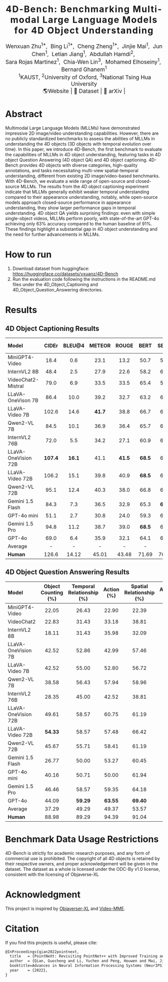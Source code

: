 <h1 align='center' style="text-align:center; font-weight:bold; font-size:2.0em;letter-spacing:2.0px;">
                4D-Bench: Benchmarking Multi-modal Large Language Models for 4D Object Understanding</h1>      
<p align='center' style="text-align:center;font-size:1.25em;">
    <a href="#" target="_blank" style="text-decoration: none;">Wenxuan Zhu</a><sup>1*</sup>,&nbsp;
    <a href="#" target="_blank" style="text-decoration: none;">Bing Li</a><sup>1*</sup>,&nbsp;
    <a href="#" target="_blank" style="text-decoration: none;">Cheng Zheng</a><sup>1*</sup>,&nbsp;
    <a href="#" target="_blank" style="text-decoration: none;">Jinjie Mai</a><sup>1</sup>,&nbsp;
    <a href="#"  target="_blank" style="text-decoration: none;">Jun Chen</a><sup>1</sup>,&nbsp;
    <a href="#" target="_blank" style="text-decoration: none;">Letian Jiang</a><sup>1</sup>,&nbsp;
    <a href="#" target="_blank" style="text-decoration: none;">Abdullah Hamdi</a><sup>2</sup>,&nbsp;<br/>
    <a href="#" target="_blank" style="text-decoration: none;">Sara Rojas Martinez</a><sup>1</sup>,&nbsp;
    <a href="#"  target="_blank" style="text-decoration: none;">Chia-Wen Lin</a><sup>3</sup>,&nbsp;
    <a href="#"  target="_blank" style="text-decoration: none;">Mohamed Elhoseiny</a><sup>1</sup>,&nbsp;
    <a href="#"  target="_blank" style="text-decoration: none;">Bernard Ghanem</a><sup>1</sup><br/>
&nbsp;<sup>1</sup>KAUST,&nbsp;<sup>2</sup>University of Oxford,&nbsp;<sup>3</sup>National Tsing Hua University<br/>
<a href="https://wenxuanzhu1103.github.io/4dbench.github.io/" title="Website" target="_blank" rel="nofollow" style="text-decoration: none;">🌎Website</a> |
<a href="https://huggingface.co/datasets/vxuanz/4D-Bench" title="Dataset" target="_blank" rel="nofollow" style="text-decoration: none;">🤗 Dataset</a> |
<a href="#" title="aXiv" target="_blank" rel="nofollow" style="text-decoration: none;">📄 arXiv</a> |
</p>


# Abstract
Multimodal Large Language Models (MLLMs) have demonstrated impressive 2D image/video understanding capabilities.
However, there are no publicly standardized benchmarks to assess the abilities of MLLMs in understanding the 4D objects (3D objects with temporal evolution over time).
In this paper, we introduce 4D-Bench, the first benchmark to evaluate the capabilities of MLLMs in 4D object understanding, featuring tasks in 4D object Question Answering (4D object QA) and 4D object captioning.
4D-Bench provides 4D objects with diverse categories, high-quality annotations, and tasks necessitating multi-view spatial-temporal understanding, different from existing 2D image/video-based benchmarks.
With 4D-Bench, we evaluate a wide range of open-source and closed-source MLLMs.
The results from the 4D object captioning experiment indicate that MLLMs generally exhibit weaker temporal understanding compared to their appearance understanding, notably, while open-source models approach closed-source performance in appearance understanding, they show larger performance gaps in temporal understanding.
4D object QA yields surprising findings: even with simple single-object videos, MLLMs perform poorly, with state-of-the-art GPT-4o achieving only 63\% accuracy compared to the human baseline of 91\%.
These findings highlight a substantial gap in 4D object understanding and the need for further advancements in MLLMs.
# How to run
1. Download dataset from huggingface: https://huggingface.co/datasets/vxuanz/4D-Bench
2. Run the evaluation code following the instructions in the README.md files under the 4D_Object_Captioning and 4D_Object_Question_Answering directories.

# Results

## 4D Object Captioning Results

| **Model** | **CIDEr** | **BLEU@4** | **METEOR** | **ROUGE** | **BERT** | **SBERT** | **GPT-Appearance** | **GPT-Action** | **GPT-Eval** |
|:----------|:---------:|:----------:|:----------:|:---------:|:--------:|:---------:|:------------------:|:--------------:|:------------:|
| MiniGPT4-Video | 18.4 | 0.6 | 23.1 | 13.2 | 50.7 | 51.2 | 1.737/5 | 1.351/5 | 1.544/5 |
| InternVL2 8B | 48.4 | 2.5 | 27.9 | 22.6 | 58.2 | 60.3 | 2.531/5 | 1.877/5 | 2.204/5 |
| VideoChat2-Mistral | 79.0 | 6.9 | 33.5 | 33.5 | 65.4 | 59.7 | 2.578/5 | 1.912/5 | 2.245/5 |
| LLaVA-OneVison 7B | 86.4 | 10.0 | 39.2 | 32.7 | 63.2 | 65.6 | 3.166/5 | 2.479/5 | 2.823/5 |
| LLaVA-Video 7B | 102.6 | 14.6 | **41.7** | 38.8 | 66.7 | 68.1 | 3.235/5 | 2.552/5 | 2.894/5 |
| Qwen2-VL 7B | 84.5 | 10.1 | 36.9 | 36.4 | 65.7 | 66.9 | 3.170/5 | 2.666/5 | 2.918/5 |
| InternVL2 76B | 72.0 | 5.5 | 34.2 | 27.1 | 60.9 | 65.3 | 3.099/5 | 2.637/5 | 2.868/5 |
| LLaVA-OneVision 72B | **107.4** | **16.1** | 41.1 | **41.5** | **68.5** | 68.0 | 3.180/5 | 2.268/5 | 2.724/5 |
| LLaVA-Video 72B | 106.2 | 15.1 | 39.8 | 40.9 | **68.5** | 68.1 | 3.138/5 | 2.471/5 | 2.804/5 |
| Qwen2-VL 72B | 95.1 | 12.4 | 40.3 | 38.0 | 66.8 | 67.5 | 3.324/5 | 2.791/5 | 3.057/5 |
| Gemini 1.5 Flash | 84.3 | 7.3 | 36.5 | 32.9 | 65.3 | **68.9** | 3.246/5 | 2.931/5 | 3.088/5 |
| GPT-4o mini | 51.1 | 2.7 | 30.8 | 24.0 | 59.3 | 63.5 | *3.311/5* | *3.131/5* | *3.221/5* |
| Gemini 1.5 Pro | 94.8 | 11.2 | 38.7 | 39.0 | **68.5** | 68.8 | 3.311/5 | 2.983/5 | 3.147/5 |
| GPT-4o | 69.0 | 6.4 | 35.9 | 32.1 | 64.1 | 66.4 | ***3.507/5*** | ***3.258/5*** | ***3.382/5*** |
| Average | - | - | - | - | - | - | 3.038/5 | 2.522/5 | 2.780/5 |
| **Human** | 126.6 | 14.12 | 45.01 | 43.48 | 71.69 | 76.30 | 3.772/5 | 3.879/5 | 3.826/5 |

<!-- *The Average row represents the mean performance of all tested MLLM models under each metric. The Human row represents the performance of human annotator under each metric. For each metric, we bold the best performing MLLM model. We highlight GPT metrics as they demonstrate better alignment with human preferences in evaluating caption quality, and our analysis also primarily focuses on models' performance across these metrics. GPT-4o's GPT metrics are marked in gray due to the potential self-evaluation bias when using GPT-based metrics to evaluate a GPT model. We provide human performance as a reference.* -->

## 4D Object Question Answering Results

| **Model** | **Object Counting (%)** | **Temporal Relationship (%)** | **Action (%)** | **Spatial Relationship (%)** | **Appearance (%)** | **Overall (%)** |
|:----------|:-----------------------:|:-----------------------------:|:--------------:|:----------------------------:|:------------------:|:---------------:|
| MiniGPT4-Video | 22.05 | 26.43 | 22.90 | 22.39 | 22.06 | 23.17 |
| VideoChat2 | 22.83 | 31.43 | 33.18 | 38.81 | 34.56 | 32.36 |
| InternVL2 8B | 18.11 | 31.43 | 35.98 | 32.09 | 39.71 | 32.09 |
| LLaVA-OneVision 7B | 42.52 | 52.86 | 42.99 | 57.46 | 74.26 | 53.00 |
| LLaVA-Video 7B | 42.52 | 55.00 | 52.80 | 56.72 | **78.68** | 56.86 |
| Qwen2-VL 7B | 38.58 | 56.43 | 57.94 | 58.96 | 71.32 | 56.99 |
| InternVL2 76B | 28.35 | 45.00 | 42.52 | 38.81 | 64.71 | 43.94 |
| LLaVA-OneVision 72B | 49.61 | 58.57 | 60.75 | 61.19 | 76.47 | 61.38 |
| LLaVA-Video 72B | **54.33** | 58.57 | 57.48 | 66.42 | 77.21 | 62.32 |
| Qwen2-VL 72B | 45.67 | 55.71 | 58.41 | 61.19 | 72.06 | 58.72 |
| Gemini 1.5 Flash | 26.77 | 50.00 | 53.27 | 60.45 | 66.18 | 51.80 |
| GPT-4o mini | 40.16 | 50.71 | 50.00 | 61.94 | 72.06 | 54.59 |
| Gemini 1.5 Pro | 46.46 | 58.57 | 59.35 | 64.18 | 68.38 | 59.52 |
| GPT-4o | 44.09 | **59.29** | **63.55** | **69.40** | 77.21 | **62.98** |
| Average | 37.29 | 49.29 | 49.37 | 53.57 | 63.92 | 50.69 |
| **Human** | 88.98 | 89.29 | 94.39 | 91.04 | 89.71 | 91.08 |

<!-- *The Overall column refers to average accuracy across all sub-tasks. The Average row represents the mean performance of all tested models in each category. We provide human performance as a reference.* -->


# Benchmark Data Usage Restrictions
4D-Bench is strictly for academic research purposes, and any form of commercial use is prohibited. The copyright of all 4D objects is retained by their respective owners, and proper acknowledgement will be given in the dataset. The dataset as a whole is licensed under the ODC-By v1.0 license, consistent with the licensing of Objaverse-XL
# Acknowledgment
This project  is inspired by [Objaverser-XL](https://objaverse.allenai.org/) and [Video-MME](https://video-mme.github.io/home_page.html). 
# Citation
If you find this projects is useful, please cite:
```tex
@InProceedings{qian2022pointnext,
  title   = {PointNeXt: Revisiting PointNet++ with Improved Training and Scaling Strategies},
  author  = {Qian, Guocheng and Li, Yuchen and Peng, Houwen and Mai, Jinjie and Hammoud, Hasan and Elhoseiny, Mohamed and Ghanem, Bernard},
  booktitle=Advances in Neural Information Processing Systems (NeurIPS),
  year    = {2022},
}
```
